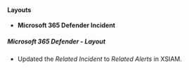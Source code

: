 
#### Layouts
- **Microsoft 365 Defender Incident**
##### Microsoft 365 Defender - Layout
- Updated the *Related Incident* to *Related Alerts* in XSIAM.
